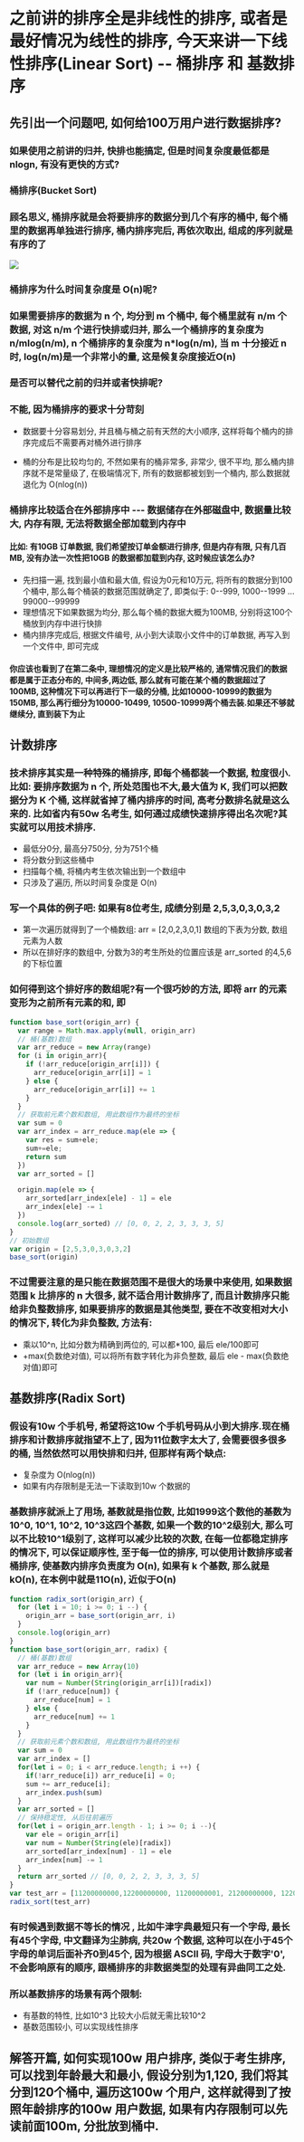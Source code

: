 # 之前讲的排序全是非线性的排序, 或者是最好情况为线性的排序, 今天来讲一下线性排序(Linear Sort) -- **桶排序** 和 **基数排序**

## 先引出一个问题吧, 如何给100万用户进行数据排序?

### 如果使用之前讲的归并, 快排也能搞定, 但是时间复杂度最低都是 nlogn, 有没有更快的方式?

### 桶排序(Bucket Sort)

### 顾名思义, 桶排序就是会将要排序的数据分到几个有序的桶中, 每个桶里的数据再单独进行排序, 桶内排序完后, 再依次取出, 组成的序列就是有序的了

![](./img/bucket_sort.jpg)

### 桶排序为什么时间复杂度是 O(n)呢?

### 如果需要排序的数据为 n 个, 均分到 m 个桶中, 每个桶里就有 n/m 个数据, 对这 n/m 个进行快排或归并, 那么一个桶排序的复杂度为 n/mlog(n/m), n 个桶排序的复杂度为 n*log(n/m), 当 m 十分接近 n 时, log(n/m)是一个非常小的量, 这是候复杂度接近O(n)

### 是否可以替代之前的归并或者快排呢?

### 不能, 因为桶排序的要求十分苛刻
- 数据要十分容易划分, 并且桶与桶之前有天然的大小顺序, 这样将每个桶内的排序完成后不需要再对桶外进行排序

- 桶的分布是比较均匀的, 不然如果有的桶非常多, 非常少, 很不平均, 那么桶内排序就不是常量级了, 在极端情况下, 所有的数据都被划到一个桶内, 那么数据就退化为 O(nlog(n))

### 桶排序比较适合在外部排序中 --- 数据储存在外部磁盘中, 数据量比较大, 内存有限, 无法将数据全部加载到内存中

#### 比如: 有10GB 订单数据, 我们希望按订单金额进行排序, 但是内存有限, 只有几百 MB, 没有办法一次性把10GB 的数据都加载到内存, 这时候应该怎么办?

- 先扫描一遍, 找到最小值和最大值, 假设为0元和10万元, 将所有的数据分到100个桶中, 那么每个桶装的数据范围就确定了, 即类似于: 0--999, 1000--1999 ... 99000--99999
- 理想情况下如果数据为均分, 那么每个桶的数据大概为100MB, 分别将这100个桶放到内存中进行快排
- 桶内排序完成后, 根据文件编号, 从小到大读取小文件中的订单数据, 再写入到一个文件中, 即可完成

#### 你应该也看到了在第二条中, **理想情况**的定义是比较严格的, 通常情况我们的数据都是属于正态分布的, 中间多,两边低, 那么就有可能在某个桶的数据超过了100MB, 这种情况下可以再进行下一级的分桶, 比如10000-10999的数据为150MB, 那么再行细分为10000-10499, 10500-10999两个桶去装.如果还不够就继续分, 直到装下为止

## 计数排序

### 技术排序其实是一种特殊的桶排序, 即每个桶都装一个数据, 粒度很小. 比如: 要排序数据为 n 个, 所处范围也不大,最大值为 K, 我们可以把数据分为 K 个桶, 这样就省掉了桶内排序的时间, 高考分数排名就是这么来的. 比如省内有50w 名考生, 如何通过成绩快速排序得出名次呢?其实就可以用技术排序.

- 最低分0分, 最高分750分, 分为751个桶
- 将分数分到这些桶中
- 扫描每个桶, 将桶内考生依次输出到一个数组中
- 只涉及了遍历, 所以时间复杂度是 O(n)

### 写一个具体的例子吧: 如果有8位考生, 成绩分别是 2,5,3,0,3,0,3,2
- 第一次遍历就得到了一个桶数组: arr = [2,0,2,3,0,1] 数组的下表为分数, 数组元素为人数
- 所以在排好序的数组中, 分数为3的考生所处的位置应该是 arr_sorted 的4,5,6的下标位置

### 如何得到这个排好序的数组呢?有一个很巧妙的方法, 即将 arr 的元素变形为之前所有元素的和, 即
```js
function base_sort(origin_arr) {
  var range = Math.max.apply(null, origin_arr)
  // 桶(基数)数组
  var arr_reduce = new Array(range)
  for (i in origin_arr){
    if (!arr_reduce[origin_arr[i]]) {
      arr_reduce[origin_arr[i]] = 1
    } else {
      arr_reduce[origin_arr[i]] += 1
    }
  }
  // 获取前元素个数和数组, 用此数组作为最终的坐标
  var sum = 0
  var arr_index = arr_reduce.map(ele => {
    var res = sum+ele;
    sum+=ele;
    return sum
  })
  var arr_sorted = []

  origin.map(ele => {
    arr_sorted[arr_index[ele] - 1] = ele
    arr_index[ele] -= 1
  })
  console.log(arr_sorted) // [0, 0, 2, 2, 3, 3, 3, 5]
}
// 初始数组
var origin = [2,5,3,0,3,0,3,2]
base_sort(origin)
```
### 不过需要注意的是只能在数据范围不是很大的场景中来使用, 如果数据范围 k 比排序的 n 大很多, 就不适合用计数排序了, 而且计数排序只能给非负整数排序, 如果要排序的数据是其他类型, 要在不改变相对大小的情况下, 转化为非负整数, 方法有:

- 乘以10^n, 比如分数为精确到两位的, 可以都*100, 最后 ele/100即可
- +max(负数绝对值), 可以将所有数字转化为非负整数, 最后 ele - max(负数绝对值)即可

## 基数排序(Radix Sort)
### 假设有10w 个手机号, 希望将这10w 个手机号码从小到大排序.现在桶排序和计数排序就指望不上了, 因为11位数字太大了, 会需要很多很多的桶, 当然依然可以用快排和归并, 但那样有两个缺点:

- 复杂度为 O(nlog(n))
- 如果有内存限制是无法一下读取到10w 个数据的

### 基数排序就派上了用场, 基数就是指位数, 比如1999这个数他的基数为10^0, 10^1, 10^2, 10^3这四个基数, 如果一个数的10^2级别大, 那么可以不比较10^1级别了, 这样可以减少比较的次数, 在每一位都稳定排序的情况下, 可以保证顺序性, 至于每一位的排序, 可以使用计数排序或者桶排序, 使基数内排序负责度为 O(n), 如果有 k 个基数, 那么就是 kO(n), 在本例中就是11O(n), 近似于O(n)
```js
function radix_sort(origin_arr) {
  for (let i = 10; i >= 0; i --) {
    origin_arr = base_sort(origin_arr, i)
  }
  console.log(origin_arr)
}
function base_sort(origin_arr, radix) {
  // 桶(基数)数组
  var arr_reduce = new Array(10)
  for (let i in origin_arr){
    var num = Number(String(origin_arr[i])[radix])
    if (!arr_reduce[num]) {
      arr_reduce[num] = 1
    } else {
      arr_reduce[num] += 1
    }
  }
  // 获取前元素个数和数组, 用此数组作为最终的坐标
  var sum = 0
  var arr_index = []
  for(let i = 0; i < arr_reduce.length; i ++) {
    if(!arr_reduce[i]) arr_reduce[i] = 0;
    sum += arr_reduce[i];
    arr_index.push(sum)
  }
  var arr_sorted = []
  // 保持稳定性, 从后往前遍历
  for(let i = origin_arr.length - 1; i >= 0; i --){
    var ele = origin_arr[i]
    var num = Number(String(ele)[radix])
    arr_sorted[arr_index[num] - 1] = ele
    arr_index[num] -= 1
  }
  return arr_sorted // [0, 0, 2, 2, 3, 3, 3, 5]
}
var test_arr = [11200000000,12200000000, 11200000001, 21200000000, 12200000000]
radix_sort(test_arr)
```

### 有时候遇到数据不等长的情况 , 比如牛津字典最短只有一个字母, 最长有45个字母, 中文翻译为尘肺病, 共20w 个数据, 这种可以在小于45个字母的单词后面补齐0到45个, 因为根据 ASCII 码, 字母大于数字'0', 不会影响原有的顺序, 跟桶排序的非数据类型的处理有异曲同工之处.

### 所以基数排序的场景有两个限制:
- 有基数的特性, 比如10^3 比较大小后就无需比较10^2
- 基数范围较小, 可以实现线性排序

## 解答开篇, 如何实现100w 用户排序, 类似于考生排序, 可以找到年龄最大和最小, 假设分别为1,120, 我们将其分到120个桶中, 遍历这100w 个用户, 这样就得到了按照年龄排序的100w 用户数据, 如果有内存限制可以先读前面100m, 分批放到桶中.





